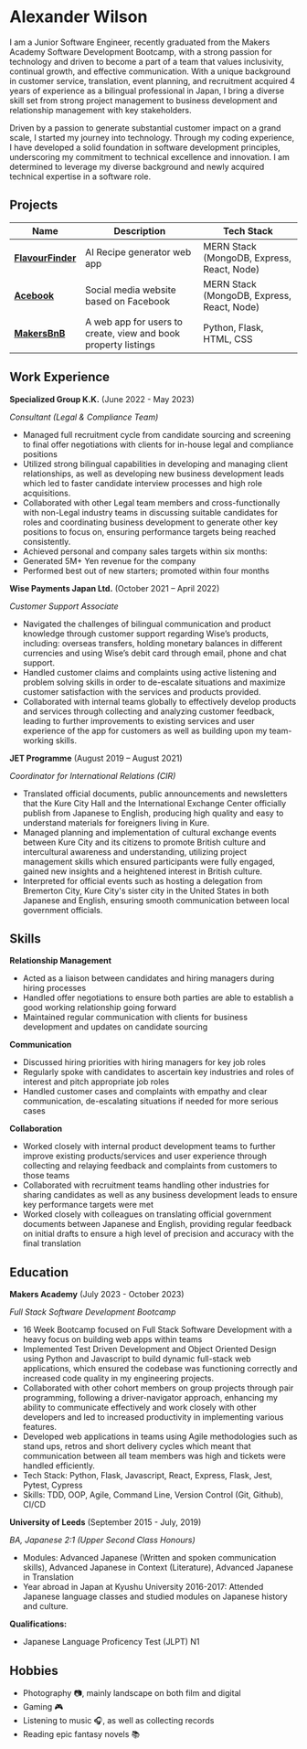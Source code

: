 # Alexander Wilson

I am a Junior Software Engineer, recently graduated from the Makers Academy Software Development Bootcamp, with a strong passion for technology and driven to become a part of a team that values inclusivity, continual growth, and effective communication. With a unique background in customer service, translation, event planning, and recruitment acquired 4 years of experience as a bilingual professional in Japan, I bring a diverse skill set from strong project management to business development and relationship management with key stakeholders. 

Driven by a passion to generate substantial customer impact on a grand scale, I started my journey into technology. Through my coding experience, I have developed a solid foundation in software development principles, underscoring my commitment to technical excellence and innovation. I am determined to leverage my diverse background and newly acquired technical expertise in a software role.


## Projects

| Name            | Description                             | Tech Stack          |
| --------------- | --------------------------------------- | ------------------- |
| [**FlavourFinder**](https://github.com/amancalledkidd/FlavourFinders)     | AI Recipe generator web app  | MERN Stack (MongoDB, Express, React, Node)
| [**Acebook**](https://github.com/spcmarine/Acebook-Web-App)     | Social media website based on Facebook  | MERN Stack (MongoDB, Express, React, Node)                    |
| [**MakersBnB**](https://github.com/denisecodes/makersbnb)    | A web app for users to create, view and book property listings  | Python, Flask, HTML, CSS

## Work Experience

**Specialized Group K.K.**	(June 2022 - May 2023)

*Consultant (Legal & Compliance Team)*						                           
- Managed full recruitment cycle from candidate sourcing and screening to final offer negotiations with clients for in-house legal and compliance positions
- Utilized strong bilingual capabilities in developing and managing client relationships, as well as developing new business development leads which led to faster candidate interview processes and high role acquisitions.
- Collaborated with other Legal team members and cross-functionally with non-Legal industry teams in discussing suitable candidates for roles and coordinating business development to generate other key positions to focus on, ensuring performance targets being reached consistently. 
- Achieved personal and company sales targets within six months:
- Generated 5M+ Yen revenue for the company
- Performed best out of new starters; promoted within four months

**Wise Payments Japan Ltd.**  (October 2021 – April 2022)

*Customer Support Associate*						         		               
- Navigated the challenges of bilingual communication and product knowledge through customer support regarding Wise’s products, including: overseas transfers, holding monetary balances in different currencies and using Wise’s debit card through email, phone and chat support.
- Handled customer claims and complaints using active listening and problem solving skills in order to de-escalate situations and maximize customer satisfaction with the services and products provided. 
- Collaborated with internal teams globally to effectively develop products and services through collecting and analyzing customer feedback, leading to further improvements to existing services and user experience of the app for customers as well as building upon my team-working skills.

**JET Programme**  (August 2019 – August 2021)

*Coordinator for International Relations (CIR)*						                
- Translated official documents, public announcements and newsletters that the Kure City Hall and the International Exchange Center officially publish from Japanese to English, producing high quality and easy to understand materials for foreigners living in Kure. 
- Managed planning and implementation of cultural exchange events between Kure City and its citizens to promote British culture and intercultural awareness and understanding, utilizing project management skills  which ensured participants were fully engaged, gained new insights and a heightened interest in British culture.
- Interpreted for official events such as hosting a delegation from Bremerton City, Kure City's sister city in the United States in both Japanese and English, ensuring smooth communication between local government officials.

## Skills

**Relationship Management**
- Acted as a liaison between candidates and hiring managers during hiring processes
- Handled offer negotiations to ensure both parties are able to establish a good working relationship going forward
- Maintained regular communication with clients for business development and updates on candidate sourcing

**Communication**
- Discussed hiring priorities with hiring managers for key job roles
- Regularly spoke with candidates to ascertain key industries and roles of interest and pitch appropriate job roles
- Handled customer cases and complaints with empathy and clear communication, de-escalating situations if needed for more serious cases

**Collaboration**
- Worked closely with internal product development teams to further improve existing products/services and user experience through collecting and relaying feedback and complaints from customers to those teams
- Collaborated with recruitment teams handling other industries for sharing candidates as well as any business development leads to ensure key performance targets were met
- Worked closely with colleagues on translating official government documents between Japanese and English, providing regular feedback on initial drafts to ensure a high level of precision and accuracy with the final translation

## Education

**Makers Academy**  (July 2023 - October 2023)

*Full Stack Software Development Bootcamp*
- 16 Week Bootcamp focused on Full Stack Software Development with a heavy focus on building web apps within teams
- Implemented Test Driven Development and Object Oriented Design using Python and Javascript to build dynamic full-stack web applications, which ensured the codebase was functioning correctly and increased code quality in my engineering projects.
- Collaborated with other cohort members on group projects through pair programming, following a driver-navigator approach, enhancing my ability to communicate effectively and work closely with other developers and led to increased productivity in implementing various features.
- Developed web applications in teams using Agile methodologies such as stand ups, retros and short delivery cycles which meant that communication between all team members was high and tickets were handled efficiently.
- Tech Stack: Python, Flask, Javascript, React, Express, Flask, Jest, Pytest, Cypress
- Skills: TDD, OOP, Agile, Command Line, Version Control (Git, Github), CI/CD

**University of Leeds**  (September 2015 - July, 2019)

*BA, Japanese 2:1 (Upper Second Class Honours)*
- Modules: Advanced Japanese (Written and spoken communication skills), Advanced Japanese in Context (Literature), Advanced Japanese in Translation
- Year abroad in Japan at Kyushu University 2016-2017: Attended Japanese language classes and studied modules on Japanese history and culture.

**Qualifications:**
- Japanese Language Proficency Test (JLPT) N1

## Hobbies

- Photography 📷, mainly landscape on both film and digital
- Gaming 🎮
- Listening to music 🎧, as well as collecting records 
- Reading epic fantasy novels 📚
